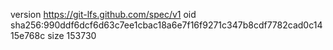 version https://git-lfs.github.com/spec/v1
oid sha256:990ddf6dcf6d63c7ee1cbac18a6e7f16f9271c347b8cdf7782cad0c1415e768c
size 153730
